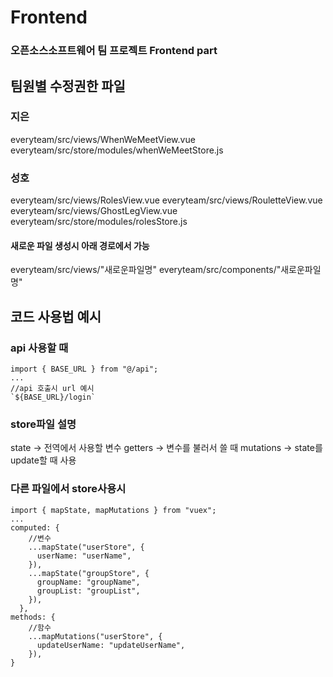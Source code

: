 # Frontend

### 오픈소스소프트웨어 팀 프로젝트 Frontend part

## 팀원별 수정권한 파일

### 지은

everyteam/src/views/WhenWeMeetView.vue
everyteam/src/store/modules/whenWeMeetStore.js

### 성호

everyteam/src/views/RolesView.vue
everyteam/src/views/RouletteView.vue
everyteam/src/views/GhostLegView.vue
everyteam/src/store/modules/rolesStore.js

#### 새로운 파일 생성시 아래 경로에서 가능

everyteam/src/views/"새로운파일명"
everyteam/src/components/"새로운파일명"

## 코드 사용법 예시

### api 사용할 때

```
import { BASE_URL } from "@/api";
...
//api 호출시 url 예시
`${BASE_URL}/login`
```

### store파일 설명

state -> 전역에서 사용할 변수
getters -> 변수를 불러서 쓸 때
mutations -> state를 update할 때 사용

### 다른 파일에서 store사용시

```
import { mapState, mapMutations } from "vuex";
...
computed: {
    //변수
    ...mapState("userStore", {
      userName: "userName",
    }),
    ...mapState("groupStore", {
      groupName: "groupName",
      groupList: "groupList",
    }),
  },
methods: {
    //함수
    ...mapMutations("userStore", {
      updateUserName: "updateUserName",
    }),
}
```
